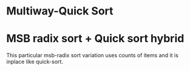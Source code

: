 
Multiway-Quick Sort
===========================================

MSB radix sort + Quick sort hybrid
=====================================

This particular msb-radix sort variation uses counts of items and it is inplace like quick-sort.


